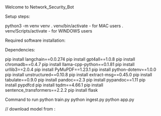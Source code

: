Welcome to Network_Security_Bot

Setup steps:

python3 -m venv venv
. venv/bin/activate - for MAC users
. venv/Scripts/activate - for WINDOWS users

Required software installation:

Dependencies:

pip install langchain==0.0.274 
pip install gpt4all==1.0.8 
pip install chromadb==0.4.7 
pip install llama-cpp-python==0.1.81
pip install urllib3==2.0.4 
pip install PyMuPDF==1.23.1 
pip install python-dotenv==1.0.0 
pip install unstructured==0.10.8 
pip install extract-msg==0.45.0
pip install tabulate==0.9.0
pip install pandoc==2.3 
pip install pypandoc==1.11 
pip install pypdfcd
pip install tqdm==4.66.1
pip install sentence_transformers==2.2.2 
pip install flask

Command to run
python train.py
python ingest.py 
python app.py

// download model from :
